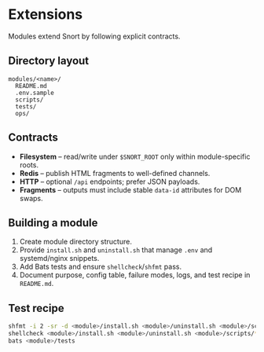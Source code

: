 # Extensions

Modules extend Snort by following explicit contracts.

## Directory layout

```
modules/<name>/
  README.md
  .env.sample
  scripts/
  tests/
  ops/
```

## Contracts

* **Filesystem** – read/write under `$SNORT_ROOT` only within module-specific roots.
* **Redis** – publish HTML fragments to well-defined channels.
* **HTTP** – optional `/api` endpoints; prefer JSON payloads.
* **Fragments** – outputs must include stable `data-id` attributes for DOM swaps.

## Building a module

1. Create module directory structure.
2. Provide `install.sh` and `uninstall.sh` that manage `.env` and systemd/nginx snippets.
3. Add Bats tests and ensure `shellcheck`/`shfmt` pass.
4. Document purpose, config table, failure modes, logs, and test recipe in `README.md`.

## Test recipe

```bash
shfmt -i 2 -sr -d <module>/install.sh <module>/uninstall.sh <module>/scripts
shellcheck <module>/install.sh <module>/uninstall.sh <module>/scripts/*.sh
bats <module>/tests
```
